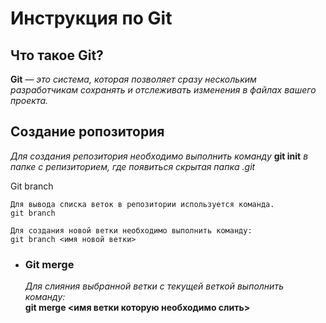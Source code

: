 # **Инструкция по Git**

## **Что такое Git?**

**Git** — *это система, которая позволяет сразу нескольким разработчикам сохранять и отслеживать изменения в файлах вашего проекта.*

## **Создание ропозитория**

*Для создания репозитория необходимо выполнить команду* **git init** *в папке с репизиторием, где появиться скрытая папка .git*

Git branch

    Для вывода списка веток в репозитории используется команда.   
    git branch

    Для создания новой ветки необходимо выполнить команду: 
    git branch <имя новой ветки>

* ### **Git merge**

    *Для слияния выбранной ветки с текущей веткой выполнить команду:*  
    **git merge <имя ветки которую необходимо слить>**
